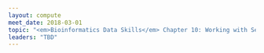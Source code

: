```yaml
---
layout: compute
meet_date: 2018-03-01
topic: "<em>Bioinformatics Data Skills</em> Chapter 10: Working with Sequence Data"
leaders: "TBD"
---
```


